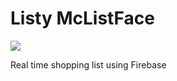 # Listy McListFace
![](https://travis-ci.org/Mungrel/real-time-shopping-list-android.svg?branch=master)

Real time shopping list using Firebase
